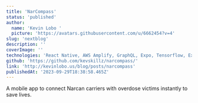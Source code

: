 ```yaml
---
title: 'NarCompass'
status: 'published'
author:
  name: 'Kevin Lobo '
  picture: 'https://avatars.githubusercontent.com/u/6662454?v=4'
slug: 'nextblog'
description: ''
coverImage: ''
technologies: 'React Native, AWS Amplify, GraphQL, Expo, Tensorflow, Express'
github: 'https://github.com/kevskillz/narcompass/'
link: 'http://kevinlobo.us/blog/posts/narcompass'
publishedAt: '2023-09-29T18:38:58.465Z'
---
```


A mobile app to connect Narcan carriers with overdose victims instantly to save lives.
